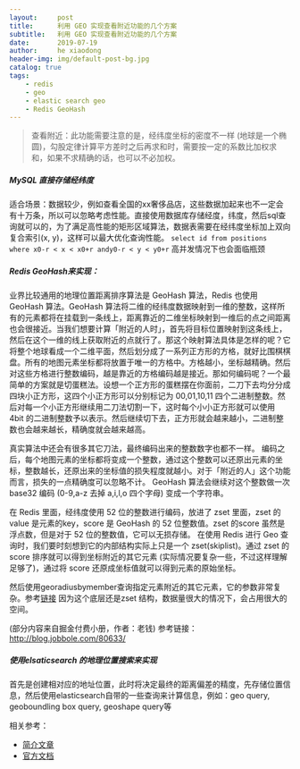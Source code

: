 ```yaml
---
layout:     post
title:      利用 GEO 实现查看附近功能的几个方案
subtitle:   利用 GEO 实现查看附近功能的几个方案
date:       2019-07-19
author:     he xiaodong
header-img: img/default-post-bg.jpg
catalog: true
tags:
    - redis
    - geo
    - elastic search geo
    - Redis GeoHash
---
```


> 查看附近：此功能需要注意的是，经纬度坐标的密度不一样 (地球是一个椭圆)，勾股定律计算平方差时之后再求和时，需要按一定的系数比加权求和，如果不求精确的话，也可以不必加权。


##### MySQL 直接存储经纬度
适合场景：数据较少，例如查看全国的xx奢侈品店，这些数据加起来也不一定会有十万条，所以可以忽略考虑性能。直接使用数据库存储经度，纬度，然后sql查询就可以的，为了满足高性能的矩形区域算法，数据表需要在经纬度坐标加上双向复合索引(x, y)，这样可以最大优化查询性能。
`select id from positions where x0-r < x < x0+r andy0-r < y < y0+r`
高并发情况下也会面临瓶颈

##### Redis GeoHash来实现：
业界比较通用的地理位置距离排序算法是 GeoHash 算法，Redis 也使用 GeoHash 算法。GeoHash 算法将二维的经纬度数据映射到一维的整数，这样所有的元素都将在挂载到一条线上，距离靠近的二维坐标映射到一维后的点之间距离也会很接近。当我们想要计算「附近的人时」，首先将目标位置映射到这条线上，然后在这个一维的线上获取附近的点就行了。那这个映射算法具体是怎样的呢？它将整个地球看成一个二维平面，然后划分成了一系列正方形的方格，就好比围棋棋盘。所有的地图元素坐标都将放置于唯一的方格中。方格越小，坐标越精确。然后对这些方格进行整数编码，越是靠近的方格编码越是接近。那如何编码呢？一个最简单的方案就是切蛋糕法。设想一个正方形的蛋糕摆在你面前，二刀下去均分分成四块小正方形，这四个小正方形可以分别标记为 00,01,10,11 四个二进制整数。然后对每一个小正方形继续用二刀法切割一下，这时每个小小正方形就可以使用 4bit 的二进制整数予以表示。然后继续切下去，正方形就会越来越小，二进制整数也会越来越长，精确度就会越来越高。 

真实算法中还会有很多其它刀法，最终编码出来的整数数字也都不一样。 编码之后，每个地图元素的坐标都将变成一个整数，通过这个整数可以还原出元素的坐标，整数越长，还原出来的坐标值的损失程度就越小。对于「附近的人」这个功能而言，损失的一点精确度可以忽略不计。 GeoHash 算法会继续对这个整数做一次 base32 编码 (0-9,a-z 去掉 a,i,l,o 四个字母) 变成一个字符串。

在 Redis 里面，经纬度使用 52 位的整数进行编码，放进了 zset 里面，zset 的 value 是元素的key，score 是 GeoHash 的 52 位整数值。zset 的score 虽然是浮点数，但是对于 52 位的整数值，它可以无损存储。 在使用 Redis 进行 Geo 查询时，我们要时刻想到它的内部结构实际上只是一个 zset(skiplist)。通过 zset 的 score 排序就可以得到坐标附近的其它元素 (实际情况要复杂一些，不过这样理解足够了)，通过将 score 还原成坐标值就可以得到元素的原始坐标。

然后使用georadiusbymember查询指定元素附近的其它元素，它的参数非常复杂。参考[链接](http://redisdoc.com/geo/georadius.html) 因为这个底层还是zset 结构，数据量很大的情况下，会占用很大的空间。

(部分内容来自掘金付费小册，作者：老钱)  参考链接：http://blog.jobbole.com/80633/

##### 使用elsaticsearch 的地理位置搜索来实现
首先是创建相对应的地址位置，此时将决定最终的距离偏差的精度，先存储位置信息，然后使用elasticsearch自带的一些查询来计算信息，例如：geo query, geoboundling box query, geoshape query等

相关参考：

- [简介文章](https://blog.csdn.net/u012332735/article/details/54971638)
- [官方文档](https://www.elastic.co/guide/en/elasticsearch/reference/6.3/suggester-context.html#_geo_location_query)

